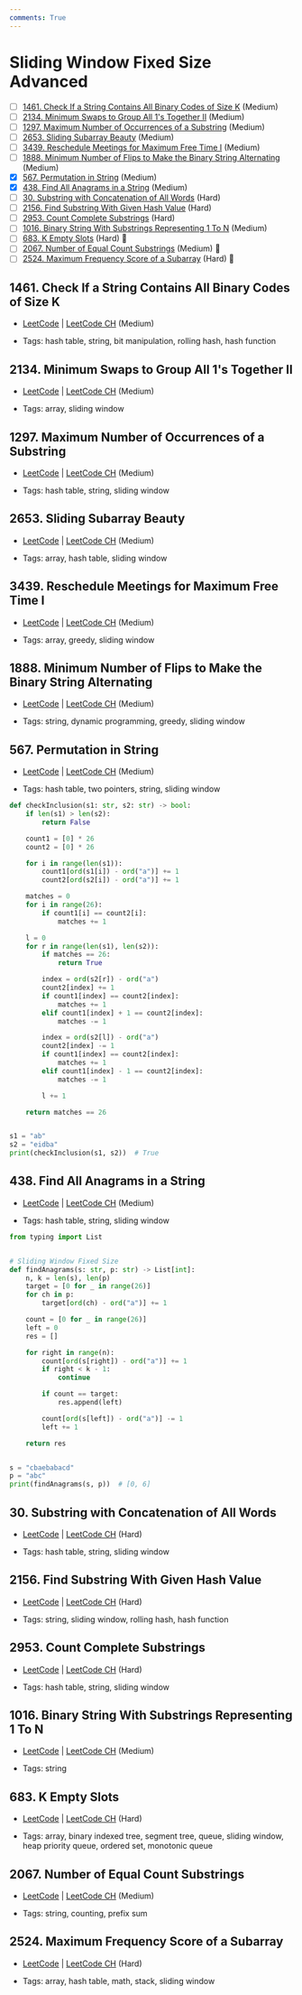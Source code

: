 ```yaml
---
comments: True
---
```


# Sliding Window Fixed Size Advanced

- [ ] [1461. Check If a String Contains All Binary Codes of Size K](https://leetcode.cn/problems/check-if-a-string-contains-all-binary-codes-of-size-k/) (Medium)
- [ ] [2134. Minimum Swaps to Group All 1's Together II](https://leetcode.cn/problems/minimum-swaps-to-group-all-1s-together-ii/) (Medium)
- [ ] [1297. Maximum Number of Occurrences of a Substring](https://leetcode.cn/problems/maximum-number-of-occurrences-of-a-substring/) (Medium)
- [ ] [2653. Sliding Subarray Beauty](https://leetcode.cn/problems/sliding-subarray-beauty/) (Medium)
- [ ] [3439. Reschedule Meetings for Maximum Free Time I](https://leetcode.cn/problems/reschedule-meetings-for-maximum-free-time-i/) (Medium)
- [ ] [1888. Minimum Number of Flips to Make the Binary String Alternating](https://leetcode.cn/problems/minimum-number-of-flips-to-make-the-binary-string-alternating/) (Medium)
- [x] [567. Permutation in String](https://leetcode.cn/problems/permutation-in-string/) (Medium)
- [x] [438. Find All Anagrams in a String](https://leetcode.cn/problems/find-all-anagrams-in-a-string/) (Medium)
- [ ] [30. Substring with Concatenation of All Words](https://leetcode.cn/problems/substring-with-concatenation-of-all-words/) (Hard)
- [ ] [2156. Find Substring With Given Hash Value](https://leetcode.cn/problems/find-substring-with-given-hash-value/) (Hard)
- [ ] [2953. Count Complete Substrings](https://leetcode.cn/problems/count-complete-substrings/) (Hard)
- [ ] [1016. Binary String With Substrings Representing 1 To N](https://leetcode.cn/problems/binary-string-with-substrings-representing-1-to-n/) (Medium)
- [ ] [683. K Empty Slots](https://leetcode.cn/problems/k-empty-slots/) (Hard) 👑
- [ ] [2067. Number of Equal Count Substrings](https://leetcode.cn/problems/number-of-equal-count-substrings/) (Medium) 👑
- [ ] [2524. Maximum Frequency Score of a Subarray](https://leetcode.cn/problems/maximum-frequency-score-of-a-subarray/) (Hard) 👑

## 1461. Check If a String Contains All Binary Codes of Size K

-   [LeetCode](https://leetcode.com/problems/check-if-a-string-contains-all-binary-codes-of-size-k/) | [LeetCode CH](https://leetcode.cn/problems/check-if-a-string-contains-all-binary-codes-of-size-k/) (Medium)

-   Tags: hash table, string, bit manipulation, rolling hash, hash function

## 2134. Minimum Swaps to Group All 1's Together II

-   [LeetCode](https://leetcode.com/problems/minimum-swaps-to-group-all-1s-together-ii/) | [LeetCode CH](https://leetcode.cn/problems/minimum-swaps-to-group-all-1s-together-ii/) (Medium)

-   Tags: array, sliding window

## 1297. Maximum Number of Occurrences of a Substring

-   [LeetCode](https://leetcode.com/problems/maximum-number-of-occurrences-of-a-substring/) | [LeetCode CH](https://leetcode.cn/problems/maximum-number-of-occurrences-of-a-substring/) (Medium)

-   Tags: hash table, string, sliding window

## 2653. Sliding Subarray Beauty

-   [LeetCode](https://leetcode.com/problems/sliding-subarray-beauty/) | [LeetCode CH](https://leetcode.cn/problems/sliding-subarray-beauty/) (Medium)

-   Tags: array, hash table, sliding window

## 3439. Reschedule Meetings for Maximum Free Time I

-   [LeetCode](https://leetcode.com/problems/reschedule-meetings-for-maximum-free-time-i/) | [LeetCode CH](https://leetcode.cn/problems/reschedule-meetings-for-maximum-free-time-i/) (Medium)

-   Tags: array, greedy, sliding window

## 1888. Minimum Number of Flips to Make the Binary String Alternating

-   [LeetCode](https://leetcode.com/problems/minimum-number-of-flips-to-make-the-binary-string-alternating/) | [LeetCode CH](https://leetcode.cn/problems/minimum-number-of-flips-to-make-the-binary-string-alternating/) (Medium)

-   Tags: string, dynamic programming, greedy, sliding window

## 567. Permutation in String

-   [LeetCode](https://leetcode.com/problems/permutation-in-string/) | [LeetCode CH](https://leetcode.cn/problems/permutation-in-string/) (Medium)

-   Tags: hash table, two pointers, string, sliding window

```python title="567. Permutation in String - Python Solution"
def checkInclusion(s1: str, s2: str) -> bool:
    if len(s1) > len(s2):
        return False

    count1 = [0] * 26
    count2 = [0] * 26

    for i in range(len(s1)):
        count1[ord(s1[i]) - ord("a")] += 1
        count2[ord(s2[i]) - ord("a")] += 1

    matches = 0
    for i in range(26):
        if count1[i] == count2[i]:
            matches += 1

    l = 0
    for r in range(len(s1), len(s2)):
        if matches == 26:
            return True

        index = ord(s2[r]) - ord("a")
        count2[index] += 1
        if count1[index] == count2[index]:
            matches += 1
        elif count1[index] + 1 == count2[index]:
            matches -= 1

        index = ord(s2[l]) - ord("a")
        count2[index] -= 1
        if count1[index] == count2[index]:
            matches += 1
        elif count1[index] - 1 == count2[index]:
            matches -= 1

        l += 1

    return matches == 26


s1 = "ab"
s2 = "eidba"
print(checkInclusion(s1, s2))  # True

```

## 438. Find All Anagrams in a String

-   [LeetCode](https://leetcode.com/problems/find-all-anagrams-in-a-string/) | [LeetCode CH](https://leetcode.cn/problems/find-all-anagrams-in-a-string/) (Medium)

-   Tags: hash table, string, sliding window

```python title="438. Find All Anagrams in a String - Python Solution"
from typing import List


# Sliding Window Fixed Size
def findAnagrams(s: str, p: str) -> List[int]:
    n, k = len(s), len(p)
    target = [0 for _ in range(26)]
    for ch in p:
        target[ord(ch) - ord("a")] += 1

    count = [0 for _ in range(26)]
    left = 0
    res = []

    for right in range(n):
        count[ord(s[right]) - ord("a")] += 1
        if right < k - 1:
            continue

        if count == target:
            res.append(left)

        count[ord(s[left]) - ord("a")] -= 1
        left += 1

    return res


s = "cbaebabacd"
p = "abc"
print(findAnagrams(s, p))  # [0, 6]

```

## 30. Substring with Concatenation of All Words

-   [LeetCode](https://leetcode.com/problems/substring-with-concatenation-of-all-words/) | [LeetCode CH](https://leetcode.cn/problems/substring-with-concatenation-of-all-words/) (Hard)

-   Tags: hash table, string, sliding window

## 2156. Find Substring With Given Hash Value

-   [LeetCode](https://leetcode.com/problems/find-substring-with-given-hash-value/) | [LeetCode CH](https://leetcode.cn/problems/find-substring-with-given-hash-value/) (Hard)

-   Tags: string, sliding window, rolling hash, hash function

## 2953. Count Complete Substrings

-   [LeetCode](https://leetcode.com/problems/count-complete-substrings/) | [LeetCode CH](https://leetcode.cn/problems/count-complete-substrings/) (Hard)

-   Tags: hash table, string, sliding window

## 1016. Binary String With Substrings Representing 1 To N

-   [LeetCode](https://leetcode.com/problems/binary-string-with-substrings-representing-1-to-n/) | [LeetCode CH](https://leetcode.cn/problems/binary-string-with-substrings-representing-1-to-n/) (Medium)

-   Tags: string

## 683. K Empty Slots

-   [LeetCode](https://leetcode.com/problems/k-empty-slots/) | [LeetCode CH](https://leetcode.cn/problems/k-empty-slots/) (Hard)

-   Tags: array, binary indexed tree, segment tree, queue, sliding window, heap priority queue, ordered set, monotonic queue

## 2067. Number of Equal Count Substrings

-   [LeetCode](https://leetcode.com/problems/number-of-equal-count-substrings/) | [LeetCode CH](https://leetcode.cn/problems/number-of-equal-count-substrings/) (Medium)

-   Tags: string, counting, prefix sum

## 2524. Maximum Frequency Score of a Subarray

-   [LeetCode](https://leetcode.com/problems/maximum-frequency-score-of-a-subarray/) | [LeetCode CH](https://leetcode.cn/problems/maximum-frequency-score-of-a-subarray/) (Hard)

-   Tags: array, hash table, math, stack, sliding window
